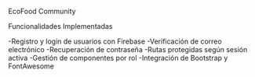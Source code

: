 

EcoFood Community

Funcionalidades Implementadas

-Registro y login de usuarios con Firebase
-Verificación de correo electrónico
-Recuperación de contraseña
-Rutas protegidas según sesión activa
-Gestión de componentes por rol
-Integración de Bootstrap y FontAwesome


